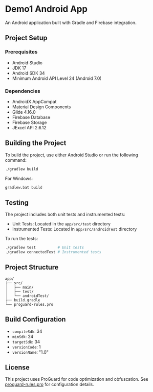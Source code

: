 # Demo1 Android App

An Android application built with Gradle and Firebase integration.

## Project Setup

### Prerequisites
- Android Studio
- JDK 17
- Android SDK 34
- Minimum Android API Level 24 (Android 7.0)

### Dependencies
- AndroidX AppCompat
- Material Design Components
- Glide 4.16.0
- Firebase Database
- Firebase Storage
- JExcel API 2.6.12

## Building the Project

To build the project, use either Android Studio or run the following command:

```sh
./gradlew build
```

For Windows:
```sh
gradlew.bat build
```

## Testing

The project includes both unit tests and instrumented tests:

- Unit Tests: Located in the `app/src/test` directory
- Instrumented Tests: Located in `app/src/androidTest` directory

To run the tests:
```sh
./gradlew test          # Unit tests
./gradlew connectedTest # Instrumented tests
```

## Project Structure

```
app/
├── src/
│   ├── main/
│   ├── test/
│   └── androidTest/
├── build.gradle
└── proguard-rules.pro
```

## Build Configuration

- `compileSdk`: 34
- `minSdk`: 24
- `targetSdk`: 34
- `versionCode`: 1
- `versionName`: "1.0"

## License

This project uses ProGuard for code optimization and obfuscation. See [proguard-rules.pro](app/proguard-rules.pro) for configuration details.
